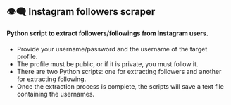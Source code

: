 ## 👁‍🗨 Instagram followers scraper

#### Python script to extract followers/followings from Instagram users.

- Provide your username/password and the username of the target profile.
- The profile must be public, or if it is private, you must follow it.
- There are two Python scripts: one for extracting followers and another for extracting following.
- Once the extraction process is complete, the scripts will save a text file containing the usernames.
